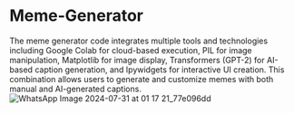 # Meme-Generator
The meme generator code integrates multiple tools and technologies including Google Colab for cloud-based execution, PIL for image manipulation, Matplotlib for image display, Transformers (GPT-2) for AI-based caption generation, and Ipywidgets for interactive UI creation. This combination allows users to generate and customize memes with both manual and AI-generated captions.
![WhatsApp Image 2024-07-31 at 01 17 21_77e096dd](https://github.com/user-attachments/assets/b14cfd16-09b5-48b1-b36f-675ea4322baf)
